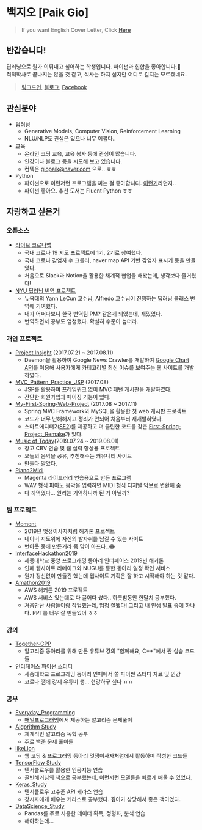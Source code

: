 
# 백지오 [Paik Gio]
> If you want English Cover Letter, Click [Here](https://github.com/skyil7/Cover-Letter/blob/master/CL_EN.md)
## 반갑습니다!
딥러닝으로 뭔가 이뤄내고 싶어하는 학생입니다. 파이썬과 힙합을 좋아합니다.🤙  
척척학사로 끝나지는 않을 것 같고, 석사는 하지 싶지만 어디로 갈지는 모르겠네요.

> [링크드인](https://www.linkedin.com/in/giopaik/), [블로그](https://skyil.tistory.com/), [Facebook](https://www.facebook.com/profile.php?id=100007750893990)
## 관심분야
- 딥러닝
	- Generative Models, Computer Vision, Reinforcement Learning
	- NLU/NLP도 관심은 있으나 너무 어렵다..
- 교육
	- 온라인 코딩 교육, 교육 봉사 등에 관심이 많습니다.
	- 인강이나 블로그 등을 시도해 보고 있습니다.
	- 컨텍은 giopaik@naver.com 으로.. ㅎㅎ
- Python
	- 파이썬으로 이런저런 프로그램을 짜는 걸 좋아합니다. [이런거](https://github.com/skyil7/LOL_AutoPicker)라던지..
	- 파이썬 좋아요. 추천 도서는 Fluent Python ㅎㅎ
## 자랑하고 싶은거
### 오픈소스
- [라이브 코로나맵](https://github.com/LiveCoronaDetector/livecod)
	- 국내 코로나 19 지도 프로젝트에 1기, 2기로 참여했다.
	- 국내 코로나 감염자 수 크롤러, naver map API 기반 감염자 표시기 등을 만들었다.
	- 처음으로 Slack과 Notion을 활용한 채계적 협업을 해봤는데, 생각보다 즐거웠다!
- [NYU 딥러닝 번역 프로젝트](https://github.com/Atcold/pytorch-Deep-Learning)
	- 뉴욕대의 Yann LeCun 교수님, Alfredo 교수님이 진행하는 딥러닝 클래스 번역에 기여했다.
	- 내가 어쩌다보니 한국 번역팀 PM? 같은게 되었는데, 재밌었다.
	- 번역하면서 공부도 엄청했다. 확실히 수준이 높더라.
### 개인 프로젝트
- [Project Insight](https://github.com/skyil7/Project-Insight) (2017.07.21 ~ 2017.08.11)
  - Daemon을 활용하여 Google News Crawler를 개발하여 [Google Chart API](https://developers.google.com/chart/)를 이용해 사용자에게 카테고리별 최신 이슈를 보여주는 웹 사이트를 개발하였다.
- [MVC_Pattern_Practice_JSP](https://github.com/skyil7/MVC_Pattern_Practice_JSP) (2017.08)
  - JSP를 활용하여 프레임워크 없이 MVC 패턴 게시판을 개발하였다.
  - 간단한 회원가입과 페이징 기능이 있다.
- [My-First-Spring-Web-Project](https://github.com/skyil7/My-First-Spring-Web-Project) (2017.08 ~ 2017.11)
  - Spring MVC Framework와 MySQL을 활용한 첫 web 게시판 프로젝트
  - 코드가 너무 난해해지고 정리가 안되어 처음부터 재개발하였다.
  - 스마트에디터2([SE2](https://github.com/naver/smarteditor2))를 제공하고 더 클린한 코드를 갖춘 [First-Spring-Project_Remake](https://github.com/skyil7/First-Spring-Project_Remake)가 있다.
- [Music of Today](https://github.com/skyil7/Music_of_Today)(2019.07.24 ~ 2019.08.01)
  - 장고 CBV 연습 및 웹 실력 향상용 프로젝트
  - 오늘의 음악을 공유, 추천해주는 커뮤니티 사이트
  - 만들다 말았다.
- [Piano2Midi](https://github.com/skyil7/Piano2Midi)
  - Magenta 라이브러리 연습용으로 만든 프로그램
  - WAV 형식 피아노 음악을 입력하면 MIDI 형식 디지털 악보로 변환해 줌
  - 다 까먹었다... 원리는 기억하니까 된 거 아닐까?
### 팀 프로젝트
- [Moment](https://github.com/skyil7/Moment)
  - 2019년 멋쟁이사자처럼 해커톤 프로젝트
  - 네이버 지도위에 자신의 발자취를 남길 수 있는 사이트
  - 번아웃 중에 만든거라 좀 맘이 아프다..😂
- [InterfaceHackathon2019](https://github.com/skyil7/InterfaceHackathon2019)
  - 세종대학교 중앙 프로그래밍 동아리 인터페이스 2019년 해커톤
  - 인페 웹사이트 리메이크와 NUGU를 통한 동아리 일정 확인 서비스
  - 뭔가 정신없이 만들긴 했는데 웹사이트 기획은 잘 하고 시작해야 하는 것 같다.
- [Amathon2019](https://github.com/skyil7/Amathon2019-4Flix-with-Security)
  - AWS 해커톤 2019 프로젝트
  - AWS 서비스 있는데로 다 끌어다 썼다.. 하룻밤동안 한달치 공부했다.
  - 처음만난 사람들이랑 작업했는데, 엄청 잘됐다! 그리고 내 인생 발표 중에 하나다. PPT를 너무 잘 만들었어 ㅎㅎ
### 강의
- [Together-CPP](https://github.com/skyil7/Together-CPP)
  - 알고리즘 동아리를 위해 만든 유튜브 강의 "함께해요, C++"에서 짠 실습 코드들
 - [인터페이스 파이썬 스터디](https://github.com/skyil7/IF_Python_Study)
	 - 세종대학교 프로그래밍 동아리 인페에서 쓸 파이썬 스터디 자료 및 인강
	 - 코로나 땜에 강제 유튜버 행... 현강하구 싶다 ㅠㅠ
### 공부
- [Everyday_Programming](https://github.com/skyil7/Everyday_Programming)
  - [매일프로그래밍](http://mailprogramming.com/)에서 제공하는 알고리즘 문제풀이
- [Algorithm Study](https://github.com/skyil7/AlgorithmStudy)
  - 체계적인 알고리즘 독학 공부
  - 주로 백준 문제 풀이들
- [likeLion](https://github.com/skyil7/likeLion)
  - 웹 코딩 & 프로그래밍 동아리 멋쟁이사자처럼에서 활동하며 작성한 코드들
- [TensorFlow Study](https://github.com/skyil7/TensorFlow_Study)
  - 텐서플로우를 활용한 인공지능 연습
  - 골빈해커님의 책으로 공부했는데, 이런저런 모델들을 빠르게 배울 수 있었다.
- [Keras_Study](https://github.com/skyil7/Keras_Study)
  - 텐서플로우 고수준 API 케라스 연습
  - 창시자에게 배우는 케라스로 공부했다. 깊이가 상당해서 좋은 책이었다.
- [DataScience_Study](https://github.com/skyil7/DataScience_Study)
  - Pandas를 주로 사용한 데이터 획득, 정형화, 분석 연습
  - 해야하는데...
